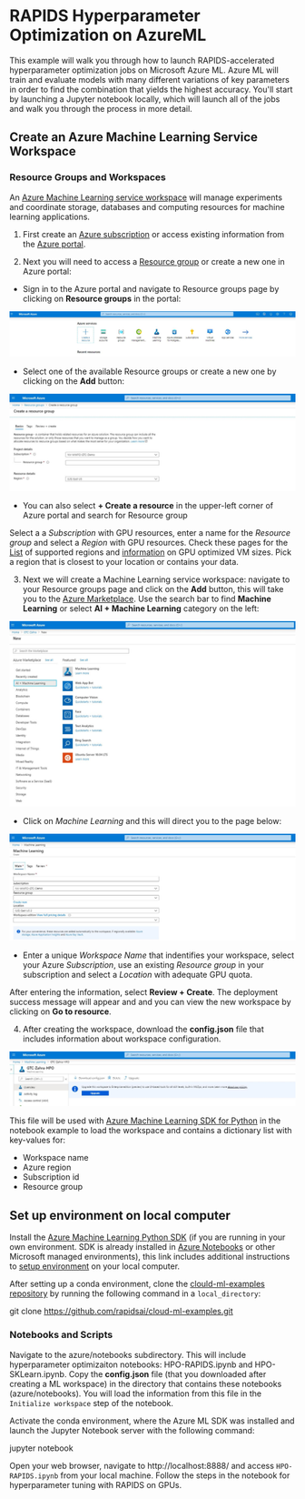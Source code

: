 # RAPIDS Hyperparameter Optimization on AzureML

This example will walk you through how to launch RAPIDS-accelerated hyperparameter optimization jobs on Microsoft Azure ML. Azure ML will train and evaluate models with many different variations of key parameters in order to find the combination that yields the highest accuracy. You'll start by launching a Jupyter notebook locally, which will launch all of the jobs and walk you through the process in more detail.

## Create an Azure Machine Learning Service Workspace

### Resource Groups and Workspaces

An [Azure Machine Learning service workspace](https://docs.microsoft.com/en-us/azure/machine-learning/concept-workspace) will manage experiments and coordinate storage, databases and computing resources for machine learning applications. 

1. First create an [Azure subscription](https://azure.microsoft.com/en-us/free/) or access existing information from the [Azure portal](https://portal.azure.com/).

2. Next you will need to access a [Resource group](https://docs.microsoft.com/en-us/azure/azure-resource-manager/management/overview#resource-groups) or create a new one in Azure portal: 

- Sign in to the Azure portal and navigate to Resource groups page by clicking on **Resource groups** in the portal:

![Portal](./img/Portal.JPG)

- Select one of the available Resource groups or create a new one by clicking on the **Add** button:

![ResourceGroup](./img/ResourceGroup.JPG)

- You can also select **+ Create a resource** in the upper-left corner of Azure portal and search for Resource group

Select a a *Subscription* with GPU resources, enter a name for the *Resource group* and select a *Region* with GPU resources. Check these pages for the [List](https://azure.microsoft.com/en-us/global-infrastructure/services/?products=machine-learning-service) of supported regions and [information](https://docs.microsoft.com/en-us/azure/virtual-machines/sizes-gpu) on GPU optimized VM sizes. Pick a region that is closest to your location or contains your data. 

 3. Next we will create a Machine Learning service workspace: navigate to your Resource groups page and click on the **Add** button, this will take you to the [Azure Marketplace](https://azuremarketplace.microsoft.com/). Use the search bar to find **Machine Learning** or select **AI + Machine Learning** category on the left:  

![MarketPlace](./img/MarketPlace.JPG)

- Click on *Machine Learning* and this will direct you to the page below:

![MLWorkspace](./img/MLWorkspace.JPG)

- Enter a unique *Workspace Name* that indentifies your workspace, select your Azure *Subscription*, use an existing *Resource group* in your subscription and select a *Location* with adequate GPU quota.

After entering the information, select **Review + Create**. The deployment success message will appear and and you can view the new workspace by clicking on **Go to resource**. 

4. After creating the workspace, download the **config.json** file that includes information about workspace configuration. 

![Config](./img/Config.JPG)

This file will be used with [Azure Machine Learning SDK for Python](https://docs.microsoft.com/en-us/python/api/overview/azure/ml/?view=azure-ml-py) in the notebook example to load the workspace and contains a dictionary list with key-values for:

* Workspace name
* Azure region
* Subscription id
* Resource group

## Set up environment on local computer

Install the [Azure Machine Learning Python SDK](https://docs.microsoft.com/en-us/python/api/overview/azure/ml/install?view=azure-ml-py) (if you are running in your own environment. SDK is already installed in [Azure Notebooks](https://notebooks.azure.com/) or other Microsoft managed environments), this link includes additional instructions to [setup environment](https://docs.microsoft.com/en-us/azure/machine-learning/how-to-configure-environment#local) on your local computer. 

After setting up a conda environment, clone the [clould-ml-examples repository](https://github.com/rapidsai/cloud-ml-examples.git) by running the following command in a `local_directory`: 

git clone https://github.com/rapidsai/cloud-ml-examples.git 

### Notebooks and Scripts

Navigate to the azure/notebooks subdirectory. This will include hyperparameter optimizaiton notebooks: HPO-RAPIDS.ipynb and HPO-SKLearn.ipynb. Copy the **config.json** file (that you downloaded after creating a ML workspace) in the directory that contains these notebooks (azure/notebooks). You will load the information from this file in the `Initialize workspace` step of the notebook.

Activate the conda environment, where the Azure ML SDK was installed and launch the Jupyter Notebook server with the following command:

jupyter notebook

Open your web browser, navigate to http://localhost:8888/ and access `HPO-RAPIDS.ipynb` from your local machine. Follow the steps in the notebook for hyperparameter tuning with RAPIDS on GPUs.